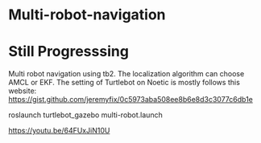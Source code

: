 # Multi-robot-navigation
# Still Progresssing
Multi robot navigation using tb2. The localization algorithm can choose AMCL or EKF.
The setting of Turtlebot on Noetic is mostly follows this website:
https://gist.github.com/jeremyfix/0c5973aba508ee8b6e8d3c3077c6db1e

roslaunch turtlebot_gazebo multi-robot.launch

https://youtu.be/64FUxJiN10U
